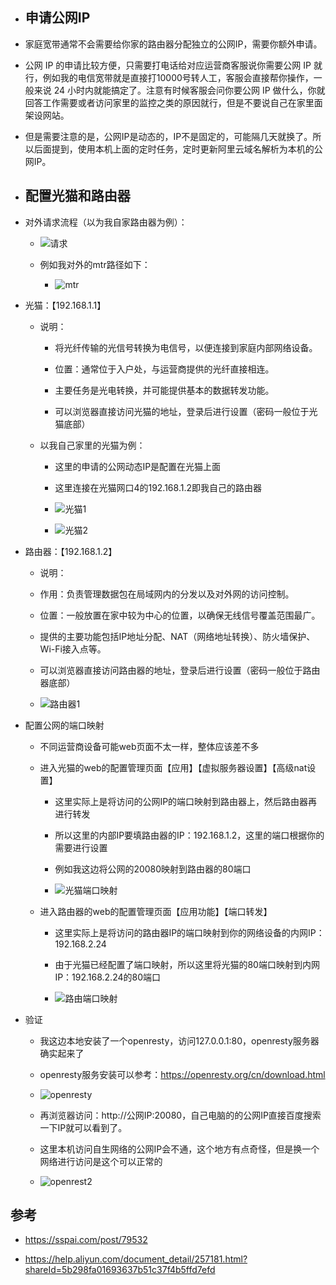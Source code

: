 

- ## 申请公网IP

- 家庭宽带通常不会需要给你家的路由器分配独立的公网IP，需要你额外申请。
- 公网 IP 的申请比较方便，只需要打电话给对应运营商客服说你需要公网 IP 就行，例如我的电信宽带就是直接打10000号转人工，客服会直接帮你操作，一般来说 24 小时内就能搞定了。注意有时候客服会问你要公网 IP 做什么，你就回答工作需要或者访问家里的监控之类的原因就行，但是不要说自己在家里面架设网站。
- 但是需要注意的是，公网IP是动态的，IP不是固定的，可能隔几天就换了。所以后面提到，使用本机上面的定时任务，定时更新阿里云域名解析为本机的公网IP。

  

- ## 配置光猫和路由器

- 对外请求流程（以为我自家路由器为例）：

	- ![请求](assets/image-网络架构.png)

	- 例如我对外的mtr路径如下：

		- ![mtr](assets/image-mtr.png)

- 光猫：【192.168.1.1】

	- 说明：
		- 将光纤传输的光信号转换为电信号，以便连接到家庭内部网络设备。
		
		- 位置：通常位于入户处，与运营商提供的光纤直接相连。
		
		- 主要任务是光电转换，并可能提供基本的数据转发功能。
		
		- 可以浏览器直接访问光猫的地址，登录后进行设置（密码一般位于光猫底部）
	
	- 以我自己家里的光猫为例：
	
		- 这里的申请的公网动态IP是配置在光猫上面
		
		- 这里连接在光猫网口4的192.168.1.2即我自己的路由器

		- ![光猫1](assets/image-光猫1.png)

		- ![光猫2](assets/image-光猫2.png)

- 路由器：【192.168.1.2】

	- 说明：
	- 作用：负责管理数据包在局域网内的分发以及对外网的访问控制。
	
	- 位置：一般放置在家中较为中心的位置，以确保无线信号覆盖范围最广。
	
	- 提供的主要功能包括IP地址分配、NAT（网络地址转换）、防火墙保护、Wi-Fi接入点等。
	
	- 可以浏览器直接访问路由器的地址，登录后进行设置（密码一般位于路由器底部）
	
	- ![路由器1](assets/image-路由器1.png)

- 配置公网的端口映射
	- 不同运营商设备可能web页面不太一样，整体应该差不多

	- 进入光猫的web的配置管理页面【应用】【虚拟服务器设置】【高级nat设置】
	
		- 这里实际上是将访问的公网IP的端口映射到路由器上，然后路由器再进行转发
		
		- 所以这里的内部IP要填路由器的IP：192.168.1.2，这里的端口根据你的需要进行设置
		
		- 例如我这边将公网的20080映射到路由器的80端口

		- ![光猫端口映射](assets/image-光猫端口映射.png)

	- 进入路由器的web的配置管理页面【应用功能】【端口转发】
	
		- 这里实际上是将访问的路由器IP的端口映射到你的网络设备的内网IP：192.168.2.24
		
		- 由于光猫已经配置了端口映射，所以这里将光猫的80端口映射到内网IP：192.168.2.24的80端口

		- ![路由端口映射](assets/image-路由器端口映射.png)

- 验证

	- 我这边本地安装了一个openresty，访问127.0.0.1:80，openresty服务器确实起来了
	
	- openresty服务安装可以参考：https://openresty.org/cn/download.html

	- ![openresty](assets/image-openresty.png)

	- 再浏览器访问：http://公网IP:20080，自己电脑的的公网IP直接百度搜索一下IP就可以看到了。
	
	- 这里本机访问自生网络的公网IP会不通，这个地方有点奇怪，但是换一个网络进行访问是这个可以正常的

	- ![openrest2](assets/image-openresty2.png)





## 参考

- https://sspai.com/post/79532

- https://help.aliyun.com/document_detail/257181.html?shareId=5b298fa01693637b51c37f4b5ffd7efd